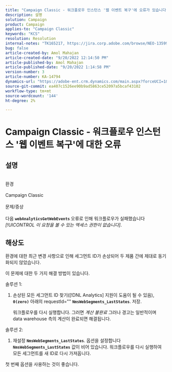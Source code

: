```yaml
---
title: "Campaign Classic - 워크플로우 인스턴스 '웹 이벤트 복구'에 오류가 있습니다."
description: 설명
solution: Campaign
product: Campaign
applies-to: "Campaign Classic"
keywords: "KCS"
resolution: Resolution
internal-notes: "TK165217, https://jira.corp.adobe.com/browse/NEO-13599"
bug: false
article-created-by: Amol Mahajan
article-created-date: "9/20/2022 12:14:50 PM"
article-published-by: Amol Mahajan
article-published-date: "9/20/2022 1:14:58 PM"
version-number: 3
article-number: KA-14794
dynamics-url: "https://adobe-ent.crm.dynamics.com/main.aspx?forceUCI=1&pagetype=entityrecord&etn=knowledgearticle&id=0af58dd1-dd38-ed11-9db0-000d3a5c1bcc"
source-git-commit: ea407c1526ee90b9ad5863ce52097a5bcaf43102
workflow-type: tm+mt
source-wordcount: '144'
ht-degree: 2%

---
```


# Campaign Classic - 워크플로우 인스턴스 &#39;웹 이벤트 복구&#39;에 대한 오류

## 설명

<br>환경 <br><br>
Campaign Classic
<br><br>문제/증상<br><br>
다음 <b>`webAnalyticsGetWebEvents` </b>오류로 인해 워크플로우가 실패했습니다 *[!UICONTROL 이 요청을 볼 수 있는 액세스 권한이 없습니다]*.


## 해상도


환경에 대한 최근 변경 사항으로 인해 세그먼트 ID가 손상되어 두 제품 간에 제대로 동기화되지 않았습니다.

이 문제에 대한 두 가지 해결 방법이 있습니다.

솔루션 1:

1. 손상된 모든 세그먼트 ID 찾기([!DNL Analytics] 지원이 도움이 될 수 있음), <b>`0(zero)`</b> 아래의 requestId=&quot;&quot; <b>`NmsWebSegments_LastStates`</b>. 저장.

   워크플로우를 다시 실행합니다. 그러면 *계산 불완료* 그러나 경고는 일반적이며 data warehouse 측의 계산이 완료되면 해결됩니다.


솔루션 2:

1. 재설정 <b>`NmsWebSegments_LastStates`</b>. 옵션을 설정합니다 <b>`NmsWebSegments_LastStates`</b> 값이 비어 있습니다. 워크플로우를 다시 실행하여 모든 세그먼트를 새 ID로 다시 가져옵니다.




첫 번째 옵션을 사용하는 것이 좋습니다.
